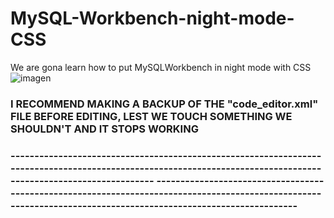 # MySQL-Workbench-night-mode-CSS
We are gona learn how to put MySQLWorkbench in night mode with CSS
<br/>
![imagen](https://user-images.githubusercontent.com/92693005/223271997-83aaf637-4b8a-4f59-b9be-243aca46b11a.png)



<h3>I RECOMMEND MAKING A BACKUP OF THE "code_editor.xml" FILE BEFORE EDITING, LEST WE TOUCH SOMETHING WE SHOULDN'T AND IT STOPS WORKING<h3/>
----------------------------------------------------------------------------------------------------------------------------------------------------------------
----------------------------------------------------------------------------------------------------------------------------------------------------------------
